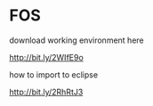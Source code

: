 # FOS

download working environment here

http://bit.ly/2WIfE9o

how to import to eclipse

http://bit.ly/2RhRtJ3
